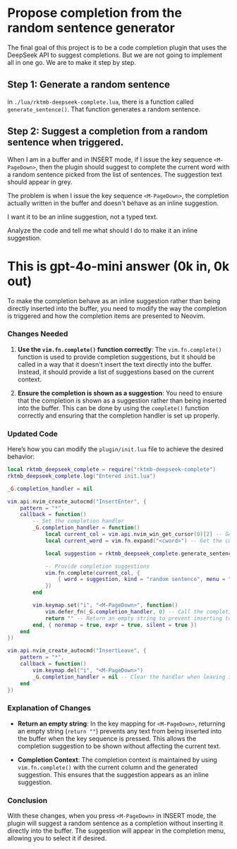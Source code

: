 # Propose completion from the random sentence generator

The final goal of this project is to be a code completion plugin that uses the DeepSeek API to suggest completions.
But we are not going to implement all in one go.
We are to make it step by step.

## Step 1: Generate a random sentence

in `./lua/rktmb-deepseek-complete.lua`, there is a function called `generate_sentence()`.
That function generates a random sentence.

## Step 2: Suggest a completion from a random sentence when triggered.

When I am in a buffer and in INSERT mode, if I issue the key sequence `<M-PageDown>`,
then the plugin should suggest to complete the current word with a random sentence 
picked from the list of sentences. The suggestion text should appear in grey.

The problem is when I issue the key sequence `<M-PageDown>`, the completion actually written in the buffer and doesn't behave as an inline suggestion.

I want it to be an inline suggestion, not a typed text.

Analyze the code and tell me what should I do to make it an inline suggestion.





# This is gpt-4o-mini answer (0k in, 0k out)

To make the completion behave as an inline suggestion rather than being directly inserted into the buffer, you need to modify the way the completion is triggered and how the completion items are presented to Neovim.

### Changes Needed

1. **Use the `vim.fn.complete()` function correctly**: The `vim.fn.complete()` function is used to provide completion suggestions, but it should be called in a way that it doesn't insert the text directly into the buffer. Instead, it should provide a list of suggestions based on the current context.

2. **Ensure the completion is shown as a suggestion**: You need to ensure that the completion is shown as a suggestion rather than being inserted into the buffer. This can be done by using the `complete()` function correctly and ensuring that the completion handler is set up properly.

### Updated Code

Here’s how you can modify the `plugin/init.lua` file to achieve the desired behavior:

```lua
local rktmb_deepseek_complete = require("rktmb-deepseek-complete")
rktmb_deepseek_complete.log("Entered init.lua")

_G.completion_handler = nil

vim.api.nvim_create_autocmd("InsertEnter", {
    pattern = "*",
    callback = function()
        -- Set the completion handler
        _G.completion_handler = function()
            local current_col = vim.api.nvim_win_get_cursor(0)[2] -- Get the current column
            local current_word = vim.fn.expand("<cword>") -- Get the current word

            local suggestion = rktmb_deepseek_complete.generate_sentence()

            -- Provide completion suggestions
            vim.fn.complete(current_col, {
                { word = suggestion, kind = "random sentence", menu = "[random]", icase = 1, abbr = current_word }
            })
        end

        vim.keymap.set("i", "<M-PageDown>", function()
            vim.defer_fn(_G.completion_handler, 0) -- Call the completion handler
            return "" -- Return an empty string to prevent inserting text
        end, { noremap = true, expr = true, silent = true })
    end
})

vim.api.nvim_create_autocmd("InsertLeave", {
    pattern = "*",
    callback = function()
        vim.keymap.del("i", "<M-PageDown>")
        _G.completion_handler = nil -- Clear the handler when leaving insert mode
    end
})
```

### Explanation of Changes

- **Return an empty string**: In the key mapping for `<M-PageDown>`, returning an empty string (`return ""`) prevents any text from being inserted into the buffer when the key sequence is pressed. This allows the completion suggestion to be shown without affecting the current text.

- **Completion Context**: The completion context is maintained by using `vim.fn.complete()` with the current column and the generated suggestion. This ensures that the suggestion appears as an inline suggestion.

### Conclusion

With these changes, when you press `<M-PageDown>` in INSERT mode, the plugin will suggest a random sentence as a completion without inserting it directly into the buffer. The suggestion will appear in the completion menu, allowing you to select it if desired.

